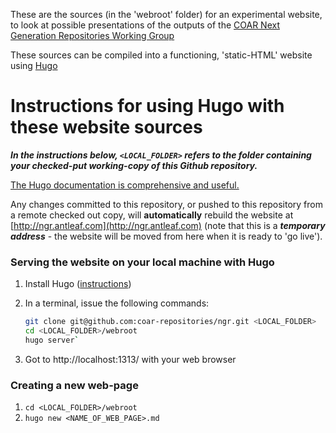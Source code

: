 These are the sources (in the 'webroot' folder) for an experimental website, to look at possible presentations of the outputs of the [COAR Next Generation Repositories Working Group](https://www.coar-repositories.org/activities/advocacy-leadership/working-group-next-generation-repositories/)

These sources can be compiled into a functioning, 'static-HTML' website using [Hugo](https://gohugo.io/)



# Instructions for using Hugo with these website sources

***In the instructions below, `<LOCAL_FOLDER>` refers to the folder containing your checked-put working-copy of this Github repository.***

[The Hugo documentation is comprehensive and useful.](https://gohugo.io/documentation/)

Any changes committed to this repository, or pushed to this repository from a remote checked out copy, will **automatically** rebuild the website at [http://ngr.antleaf.com](http://ngr.antleaf.com) (note that this is a ***temporary address*** - the website will be moved from here when it is ready to 'go live').

### Serving the website on your local machine with Hugo

1. Install Hugo ([instructions](https://gohugo.io/getting-started/installing/))

2. In a terminal, issue the following commands:

   ```sh
   git clone git@github.com:coar-repositories/ngr.git <LOCAL_FOLDER>
   cd <LOCAL_FOLDER>/webroot
   hugo server`
   ```

3. Got to http://localhost:1313/ with your web browser

### Creating a new web-page

1. `cd <LOCAL_FOLDER>/webroot`
2. `hugo new <NAME_OF_WEB_PAGE>.md`

